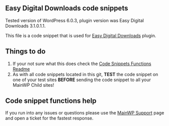 ## Easy Digital Downloads code snippets

Tested version of WordPress 6.0.3, plugin version was Easy Digital Downloads 3.1.0.1.1.

This file is a code snippet that is used for [Easy Digital Downloads](https://wordpress.org/plugins/easy-digital-downloads/) plugin. 

## Things to do

1. If your not sure what this does check the [Code Snippets Functions Readme](https://github.com/mainwp/Code-Snippets-Functions/blob/master/README.md)
2. As with all code snippets located in this git, **TEST** the code snippet on one of your test sites **BEFORE** sending the code snippet to all your MainWP Child sites!

## Code snippet functions help

If you run into any issues or questions please use the [MainWP Support](https://mainwp.com/support/) page and open a ticket for the fastest response.
